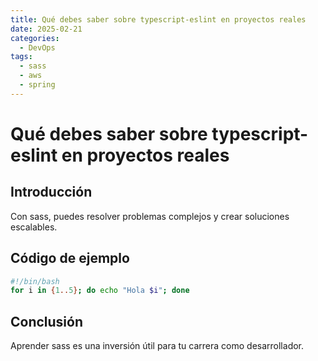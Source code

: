 ```yaml
---
title: Qué debes saber sobre typescript-eslint en proyectos reales
date: 2025-02-21
categories:
  - DevOps
tags:
  - sass
  - aws
  - spring
---
```


# Qué debes saber sobre typescript-eslint en proyectos reales

## Introducción

Con sass, puedes resolver problemas complejos y crear soluciones escalables.

## Código de ejemplo

```bash
#!/bin/bash
for i in {1..5}; do echo "Hola $i"; done
```

## Conclusión

Aprender sass es una inversión útil para tu carrera como desarrollador.
